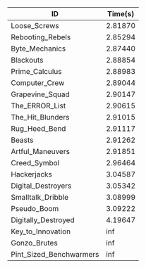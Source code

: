 |ID|Time(s)|
|-|-|
|Loose_Screws|2.81870|
|Rebooting_Rebels|2.85294|
|Byte_Mechanics|2.87440|
|Blackouts|2.88854|
|Prime_Calculus|2.88983|
|Computer_Crew|2.89044|
|Grapevine_Squad|2.90147|
|The_ERROR_List|2.90615|
|The_Hit_Blunders|2.91015|
|Rug_Heed_Bend|2.91117|
|Beasts|2.91262|
|Artful_Maneuvers|2.91851|
|Creed_Symbol|2.96464|
|Hackerjacks|3.04587|
|Digital_Destroyers|3.05342|
|Smalltalk_Dribble|3.08999|
|Pseudo_Boom|3.09222|
|Digitally_Destroyed|4.19647|
|Key_to_Innovation|inf|
|Gonzo_Brutes|inf|
|Pint_Sized_Benchwarmers|inf|
